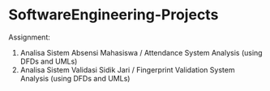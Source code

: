 # SoftwareEngineering-Projects

Assignment:
1. Analisa Sistem Absensi Mahasiswa / Attendance System Analysis (using DFDs and UMLs)
2. Analisa Sistem Validasi Sidik Jari / Fingerprint Validation System Analysis (using DFDs and UMLs)

